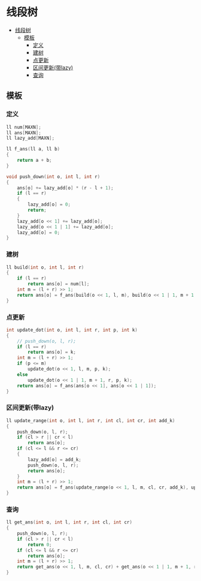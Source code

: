 # 线段树

- [线段树](#%e7%ba%bf%e6%ae%b5%e6%a0%91)
  - [模板](#%e6%a8%a1%e6%9d%bf)
    - [定义](#%e5%ae%9a%e4%b9%89)
    - [建树](#%e5%bb%ba%e6%a0%91)
    - [点更新](#%e7%82%b9%e6%9b%b4%e6%96%b0)
    - [区间更新(带lazy)](#%e5%8c%ba%e9%97%b4%e6%9b%b4%e6%96%b0%e5%b8%a6lazy)
    - [查询](#%e6%9f%a5%e8%af%a2)

## 模板

### 定义
```cpp
ll num[MAXN];
ll ans[MAXN];
ll lazy_add[MAXN];

ll f_ans(ll a, ll b)
{
    return a + b;
}

void push_down(int o, int l, int r)
{
    ans[o] += lazy_add[o] * (r - l + 1);
    if (l == r)
    {
        lazy_add[o] = 0;
        return;
    }
    lazy_add[o << 1] += lazy_add[o];
    lazy_add[o << 1 | 1] += lazy_add[o];
    lazy_add[o] = 0;
}
```

### 建树
```cpp
ll build(int o, int l, int r)
{
    if (l == r)
        return ans[o] = num[l];
    int m = (l + r) >> 1;
    return ans[o] = f_ans(build(o << 1, l, m), build(o << 1 | 1, m + 1, r));
}
```

### 点更新
```cpp
int update_dot(int o, int l, int r, int p, int k)
{
    // push_down(o, l, r);
    if (l == r)
        return ans[o] = k;
    int m = (l + r) >> 1;
    if (p <= m)
        update_dot(o << 1, l, m, p, k);
    else
        update_dot(o << 1 | 1, m + 1, r, p, k);
    return ans[o] = f_ans(ans[o << 1], ans[o << 1 | 1]);
}
```

### 区间更新(带lazy)
```cpp
ll update_range(int o, int l, int r, int cl, int cr, int add_k)
{
    push_down(o, l, r);
    if (cl > r || cr < l)
        return ans[o];
    if (cl <= l && r <= cr)
    {
        lazy_add[o] = add_k;
        push_down(o, l, r);
        return ans[o];
    }
    int m = (l + r) >> 1;
    return ans[o] = f_ans(update_range(o << 1, l, m, cl, cr, add_k), update_range(o << 1 | 1, m + 1, r, cl, cr, add_k));
}
```

### 查询
```cpp
ll get_ans(int o, int l, int r, int cl, int cr)
{
    push_down(o, l, r);
    if (cl > r || cr < l)
        return 0;
    if (cl <= l && r <= cr)
        return ans[o];
    int m = (l + r) >> 1;
    return get_ans(o << 1, l, m, cl, cr) + get_ans(o << 1 | 1, m + 1, r, cl, cr);
}
```